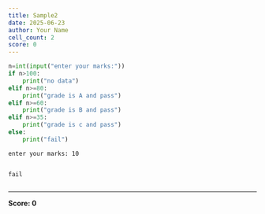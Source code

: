 ```yaml
---
title: Sample2
date: 2025-06-23
author: Your Name
cell_count: 2
score: 0
---
```


```python
n=int(input("enter your marks:"))
if n>100:
    print("no data")
elif n>=80:
    print("grade is A and pass")    
elif n>=60:
    print("grade is B and pass")
elif n>=35:
    print("grade is c and pass")
else:
    print("fail") 
```

    enter your marks: 10


    fail



```python

```


---
**Score: 0**